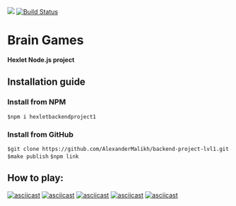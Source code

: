 <a href="https://codeclimate.com/github/AlexanderMalikh/backend-project-lvl1/maintainability"><img src="https://api.codeclimate.com/v1/badges/c63d9ea1671258e57e04/maintainability" /></a>
[![Build Status](https://travis-ci.org/AlexanderMalikh/backend-project-lvl1.svg?branch=master)](https://travis-ci.org/AlexanderMalikh/backend-project-lvl1)
# Brain Games
**Hexlet Node.js project**

## Installation guide
### Install from NPM

`$npm i hexletbackendproject1`

### Install from GitHub

`$git clone https://github.com/AlexanderMalikh/backend-project-lvl1.git`
`$make publish`
`$npm link`

## How to play:
[![asciicast](https://asciinema.org/a/RbwhfTJgL8mPfJj2CQQ3OKYkb.svg)](https://asciinema.org/a/RbwhfTJgL8mPfJj2CQQ3OKYkb)
[![asciicast](https://asciinema.org/a/fBjjyDN7WAvk7doj3f11GAb9H.svg)](https://asciinema.org/a/fBjjyDN7WAvk7doj3f11GAb9H)
[![asciicast](https://asciinema.org/a/VfradvtcjQEDVYt5o33AvBLwi.svg)](https://asciinema.org/a/VfradvtcjQEDVYt5o33AvBLwi)
[![asciicast](https://asciinema.org/a/6fV5S2zltkVyK4FBUz4P9tO4J.svg)](https://asciinema.org/a/6fV5S2zltkVyK4FBUz4P9tO4J)
[![asciicast](https://asciinema.org/a/5MDEyceyEg0xsh8d3kP42ifOj.svg)](https://asciinema.org/a/5MDEyceyEg0xsh8d3kP42ifOj)
